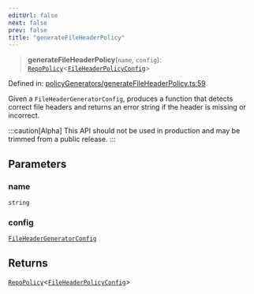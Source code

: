 ```yaml
---
editUrl: false
next: false
prev: false
title: "generateFileHeaderPolicy"
---
```


> **generateFileHeaderPolicy**(`name`, `config`): [`RepoPolicy`](/api/interfaces/repopolicy/)\<[`FileHeaderPolicyConfig`](/api/interfaces/fileheaderpolicyconfig/)\>

Defined in: [policyGenerators/generateFileHeaderPolicy.ts:59](https://github.com/tylerbutler/tools-monorepo/blob/main/packages/repopo/src/policyGenerators/generateFileHeaderPolicy.ts#L59)

Given a `FileHeaderGeneratorConfig`, produces a function that detects correct file headers
and returns an error string if the header is missing or incorrect.

:::caution[Alpha]
This API should not be used in production and may be trimmed from a public release.
:::

## Parameters

### name

`string`

### config

[`FileHeaderGeneratorConfig`](/api/interfaces/fileheadergeneratorconfig/)

## Returns

[`RepoPolicy`](/api/interfaces/repopolicy/)\<[`FileHeaderPolicyConfig`](/api/interfaces/fileheaderpolicyconfig/)\>
